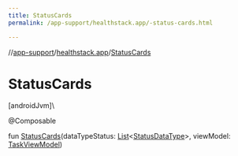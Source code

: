 ```yaml
---
title: StatusCards
permalink: /app-support/healthstack.app/-status-cards.html

---
```

//[app-support](/app-support.html)/[healthstack.app](index.html)/[StatusCards](-status-cards.html)



# StatusCards



[androidJvm]\




@Composable



fun [StatusCards](-status-cards.html)(dataTypeStatus: [List](https://kotlinlang.org/api/latest/jvm/stdlib/kotlin.collections/-list/index.html)&lt;[StatusDataType](../healthstack.app.status/-status-data-type/index.html)&gt;, viewModel: [TaskViewModel](../healthstack.app.viewmodel/-task-view-model/index.html))




